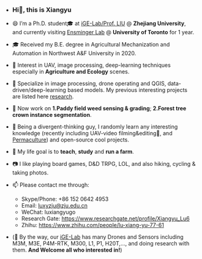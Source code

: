 

- ### Hi👋, this is **Xiangyu**
- 😄 I’m a Ph.D. student🎓 at [iGE-Lab/Prof. LIU][IGE] @ **Zhejiang University**, and currently visiting [Ensminger Lab] @ **University of Toronto** for 1 year. 
- 🎓 Received my B.E. degree in Agricultural Mechanization and Automation in Northwest A&F University in 2020.
- 🎄 Interest in UAV, image processing, deep-learning techniques especially in **Agriculture and Ecology** scenes.
- 🔬 Specialize in image processing, drone operating and QGIS, data-driven/deep-learning based models. My previous interesting projects are listed here [research]. 
- 🔑 Now work on **1.Paddy field weed sensing & grading**; **2.Forest tree crown instance segmentation**.
- 🌱 Being a divergent-thinking guy, I randomly learn any interesting knowledge (recently including UAV-video filming&editing🎥, and [Permaculture]) and open-source cool projects.
- 🐣 My life goal is to **teach**, **study** and **run a farm**. 
- 📷 I like playing board games, D&D TRPG, LOL, and also hiking, cycling & taking photos.
- 📫 Please contact me through: 
  - Skype/Phone: +86 152 0642 4953
  - Email: luxyzju@zju.edu.cn
  - WeChat: luxiangyugo
  - Research Gate: https://www.researchgate.net/profile/Xiangyu_Lu6
  - Zhihu: https://www.zhihu.com/people/lu-xiang-yu-77-61

- (🧲 By the way, our [iGE-Lab][IGE] has many Drones and Sensors including M3M, M3E, P4M-RTK, M300, L1, P1, H20T,..., and doing research with them. **And Welcome all who interested in!**)

<!---
HobbitArmy/HobbitArmy is a ✨ special ✨ repository because its `README.md` (this file) appears on your GitHub profile.
You can click the Preview link to take a look at your changes.
--->

[Permaculture]: https://oaec.org/our-work/projects-and-partnerships/permaculture/what-is-permaculture/
[IGE]: https://person.zju.edu.cn/en/liufei#916273
[BEFC]: (http://www.caefs.zju.edu.cn/caefsen/)
[ODM]: https://github.com/OpenDroneMap/ODM 
[Drone-Footprints]: https://github.com/spifftek70/Drone-Footprints 
[Ensminger Lab]: https://ensminger.csb.utoronto.ca/profile-luke-lu/
[research]: https://hobbitarmy.github.io/research 


